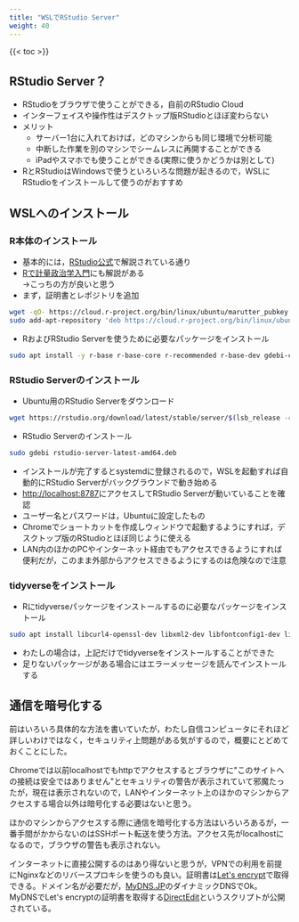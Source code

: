```yaml
---
title: "WSLでRStudio Server"
weight: 40
---
```


{{< toc >}}

## RStudio Server？

- RStudioをブラウザで使うことができる，自前のRStudio Cloud
- インターフェイスや操作性はデスクトップ版RStudioとほぼ変わらない
- メリット
  - サーバー1台に入れておけば，どのマシンからも同じ環境で分析可能
  - 中断した作業を別のマシンでシームレスに再開することができる
  - iPadやスマホでも使うことができる(実際に使うかどうかは別として)
- RとRStudioはWindowsで使うといろいろな問題が起きるので，WSLにRStudioをインストールして使うのがおすすめ

## WSLへのインストール

### R本体のインストール

- 基本的には，[RStudio公式](https://support.rstudio.com/hc/en-us/articles/360049776974-Using-RStudio-Server-in-Windows-WSL2)で解説されている通り
- [Rで計量政治学入門](https://shohei-doi.github.io/quant_polisci/wsl-rstudio.html)にも解説がある  
  →こっちの方が良いと思う
- まず，証明書とレポジトリを追加

```bash
wget -qO- https://cloud.r-project.org/bin/linux/ubuntu/marutter_pubkey.asc | sudo tee -a /etc/apt/trusted.gpg.d/cran_ubuntu_key.asc
sudo add-apt-repository 'deb https://cloud.r-project.org/bin/linux/ubuntu $(lsb_release -cs)-cran40/'
```

- RおよびRStudio Serverを使うために必要なパッケージをインストール

```bash
sudo apt install -y r-base r-base-core r-recommended r-base-dev gdebi-core build-essential libcurl4-gnutls-dev libxml2-dev libssl-dev
```

### RStudio Serverのインストール

- Ubuntu用のRStudio Serverをダウンロード

```bash
wget https://rstudio.org/download/latest/stable/server/$(lsb_release -cs)/rstudio-server-latest-amd64.deb
```

- RStudio Serverのインストール

```bash
sudo gdebi rstudio-server-latest-amd64.deb
```

- インストールが完了するとsystemdに登録されるので，WSLを起動すれば自動的にRStudio Serverがバックグラウンドで動き始める
- [http://localhost:8787](http://localhost:8787)にアクセスしてRStudio Serverが動いていることを確認
- ユーザー名とパスワードは，Ubuntuに設定したもの
- Chromeでショートカットを作成しウィンドウで起動するようにすれば，デスクトップ版のRStudioとほぼ同じように使える
- LAN内のほかのPCやインターネット経由でもアクセスできるようにすれば便利だが，このまま外部からアクセスできるようにするのは危険なので注意

### tidyverseをインストール

- Rにtidyverseパッケージをインストールするのに必要なパッケージをインストール

```bash
sudo apt install libcurl4-openssl-dev libxml2-dev libfontconfig1-dev libharfbuzz-dev libfribidi-dev libfreetype6-dev libpng-dev libtiff5-dev libjpeg-dev
```

- わたしの場合は，上記だけでtidyverseをインストールすることができた
- 足りないパッケージがある場合にはエラーメッセージを読んでインストールする


## 通信を暗号化する

前はいろいろ具体的な方法を書いていたが，わたし自信コンピュータにそれほど詳しいわけではなく，セキュリティ上問題がある気がするので，概要にとどめておくことにした。

Chromeでは以前localhostでもhttpでアクセスするとブラウザに"このサイトへの接続は安全ではありません"とセキュリティの警告が表示されていて邪魔たったが，現在は表示されないので，LANやインターネット上のほかのマシンからアクセスする場合以外は暗号化する必要はないと思う。

ほかのマシンからアクセスする際に通信を暗号化する方法はいろいろあるが，一番手間がかからないのはSSHポート転送を使う方法。アクセス先がlocalhostになるので，ブラウザの警告も表示されない。

インターネットに直接公開するのはあり得ないと思うが，VPNでの利用を前提にNginxなどのリバースプロキシを使うのも良い。証明書は[Let's encrypt](https://letsencrypt.org/ja/)で取得できる。ドメイン名が必要だが，[MyDNS.JP](https://www.mydns.jp/)のダイナミックDNSでOk。MyDNSでLet's encryptの証明書を取得する[DirectEdit](https://github.com/disco-v8/DirectEdit/)というスクリプトが公開されている。
